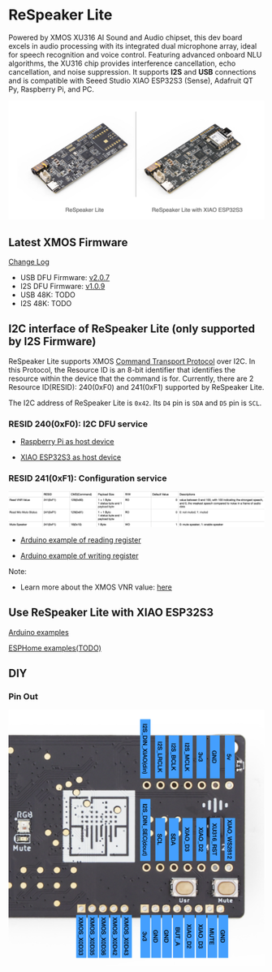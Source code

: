 # ReSpeaker Lite

Powered by XMOS XU316 AI Sound and Audio chipset, this dev board excels in audio processing with its integrated dual microphone array, ideal for speech recognition and voice control. Featuring advanced onboard NLU algorithms, the XU316 chip provides interference cancellation, echo cancellation, and noise suppression. It supports **I2S** and **USB** connections and is compatible with Seeed Studio XIAO ESP32S3 (Sense), Adafruit QT Py, Raspberry Pi, and PC.

![](./doc/images/respeaker_lite.png)

## Latest XMOS Firmware

[Change Log](./xmos_firmwares/changelog.md)

- USB DFU Firmware: [v2.0.7](./xmos_firmwares/respeaker_lite_usb_dfu_firmware_v2.0.7.bin)
- I2S DFU Firmware: [v1.0.9](./xmos_firmwares/respeaker_lite_i2s_dfu_firmware_v1.0.9.bin)
- USB 48K: TODO
- I2S 48K: TODO

## I2C interface of ReSpeaker Lite (only supported by I2S Firmware)

ReSpeaker Lite supports XMOS [Command Transport Protocol](https://www.xmos.com/documentation/XM-014785-PC/html/modules/rtos/doc/programming_guide/reference/rtos_services/device_control/device_control_protocol.html#) over I2C. In this Protocol, the Resource ID is an 8-bit identifier that identifies the resource within the device that the command is for. Currently, there are 2 Resource ID(RESID): 240(0xF0) and 241(0xF1) supported by ReSpeaker Lite.

The I2C address of ReSpeaker Lite is `0x42`. Its `D4` pin is `SDA` and `D5` pin is `SCL`.

### RESID 240(0xF0): I2C DFU service

- [Raspberry Pi as host device](https://github.com/xmos/host_xvf_control/tree/release/v3.0.0)

- [XIAO ESP32S3 as host device](https://github.com/esphome/home-assistant-voice-pe/blob/dev/esphome/components/voice_kit/voice_kit.cpp)

### RESID 241(0xF1): Configuration service

![](./doc/images/i2c_registers_map.png)

- [Arduino example of reading register](./xiao_esp32s3_arduino_examples/xiao_i2c_get_register_value/xiao_i2c_get_register_value.ino)

- [Arduino example of writing register](./xiao_esp32s3_arduino_examples/xiao_i2c_write_register_value/xiao_i2c_write_register_value.ino)

Note: 
- Learn more about the XMOS VNR value: [here](https://www.xmos.com/documentation/XM-014785-PC/html/modules/voice/modules/lib_vnr/doc/src/overview.html)


## Use ReSpeaker Lite with XIAO ESP32S3

[Arduino examples](./xiao_esp32s3_arduino_examples)

[ESPHome examples(TODO)](./esphome_yaml)


## DIY

### Pin Out

![](./doc/images/pinout.png)

